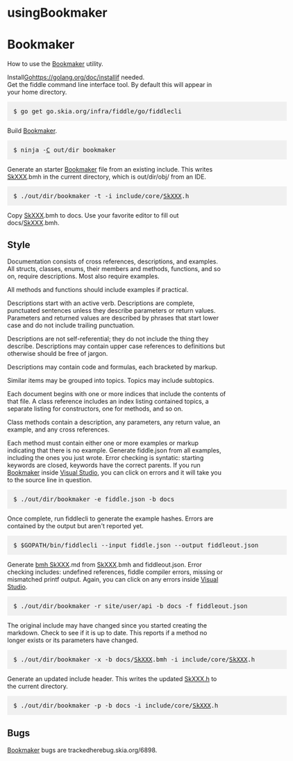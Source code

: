 usingBookmaker
===

# <a name="Bookmaker"></a> Bookmaker
How to use the <a href="#Bookmaker">Bookmaker</a> utility.

Install<a href="usingBookmaker#Go">Go</a>https://golang.org/doc/installif needed.  
Get the fiddle command line interface tool.
By default this will appear in your home directory.

<pre style="padding: 1em 1em 1em 1em;width: 44em; background-color: #f0f0f0">
$ go get go.skia.org/infra/fiddle/go/fiddlecli</pre>

Build <a href="#Bookmaker">Bookmaker</a>.

<pre style="padding: 1em 1em 1em 1em;width: 44em; background-color: #f0f0f0">
$ ninja -<a href="undocumented#C">C</a> out/dir bookmaker</pre>

Generate an starter <a href="#Bookmaker">Bookmaker</a> file from an existing include.
This writes <a href="usingBookmaker#SkXXX">SkXXX</a>.bmh in the current directory, which is
out/dir/obj/ from an IDE.

<pre style="padding: 1em 1em 1em 1em;width: 44em; background-color: #f0f0f0">
$ ./out/dir/bookmaker -t -i include/core/<a href="usingBookmaker#SkXXX">SkXXX</a>.h</pre>

Copy <a href="usingBookmaker#SkXXX">SkXXX</a>.bmh to docs.
Use your favorite editor to fill out docs/<a href="usingBookmaker#SkXXX">SkXXX</a>.bmh.

## <a name="Style"></a> Style

Documentation consists of cross references, descriptions, and examples.
All structs, classes, enums, their members and methods, functions, and so on,
require descriptions. Most also require examples.

All methods and functions should include examples if practical.

Descriptions start with an active verb. Descriptions are complete, punctuated
sentences unless they describe parameters or return values. Parameters and
returned values are described by phrases that start lower case and do not
include trailing punctuation.

Descriptions are not self-referential; they do not include the thing they
describe. Descriptions may contain upper case references to definitions
but otherwise should be free of jargon.

Descriptions may contain code and formulas, each bracketed by markup.

Similar items may be grouped into topics. Topics may include subtopics.

Each document begins with one or more indices that include the contents of
that file. A class reference includes an index listing contained topics, 
a separate listing for constructors, one for methods, and so on.

Class methods contain a description, any parameters, any return value,
an example, and any cross references.

Each method must contain either one or more examples or markup indicating
that there is no example.
Generate fiddle.json from all examples, including the ones you just wrote.
Error checking is syntatic: starting keywords are closed, keywords have the
correct parents.
If you run <a href="#Bookmaker">Bookmaker</a> inside <a href="usingBookmaker#Visual_Studio">Visual Studio</a>, you can click on errors and it
will take you to the source line in question.

<pre style="padding: 1em 1em 1em 1em;width: 44em; background-color: #f0f0f0">
$ ./out/dir/bookmaker -e fiddle.json -b docs</pre>

Once complete, run fiddlecli to generate the example hashes.
Errors are contained by the output but aren't reported yet.

<pre style="padding: 1em 1em 1em 1em;width: 44em; background-color: #f0f0f0">
$ $GOPATH/bin/fiddlecli --input fiddle.json --output fiddleout.json</pre>

Generate <a href="usingBookmaker#bmh_SkXXX">bmh SkXXX</a>.md from <a href="usingBookmaker#SkXXX">SkXXX</a>.bmh and fiddleout.json.
Error checking includes: undefined references, fiddle compiler errors,
missing or mismatched printf output.
Again, you can click on any errors inside <a href="usingBookmaker#Visual_Studio">Visual Studio</a>.

<pre style="padding: 1em 1em 1em 1em;width: 44em; background-color: #f0f0f0">
$ ./out/dir/bookmaker -r site/user/api -b docs -f fiddleout.json</pre>

The original include may have changed since you started creating the markdown.
Check to see if it is up to date.
This reports if a method no longer exists or its parameters have changed.

<pre style="padding: 1em 1em 1em 1em;width: 44em; background-color: #f0f0f0">
$ ./out/dir/bookmaker -x -b docs/<a href="usingBookmaker#SkXXX">SkXXX</a>.bmh -i include/core/<a href="usingBookmaker#SkXXX">SkXXX</a>.h</pre>

Generate an updated include header.
This writes the updated <a href="undocumented#SkXXX.h">SkXXX.h</a> to the current directory.

<pre style="padding: 1em 1em 1em 1em;width: 44em; background-color: #f0f0f0">
$ ./out/dir/bookmaker -p -b docs -i include/core/<a href="usingBookmaker#SkXXX">SkXXX</a>.h</pre>

## <a name="Bugs"></a> Bugs

<a href="#Bookmaker">Bookmaker</a> bugs are trackedherebug.skia.org/6898.
